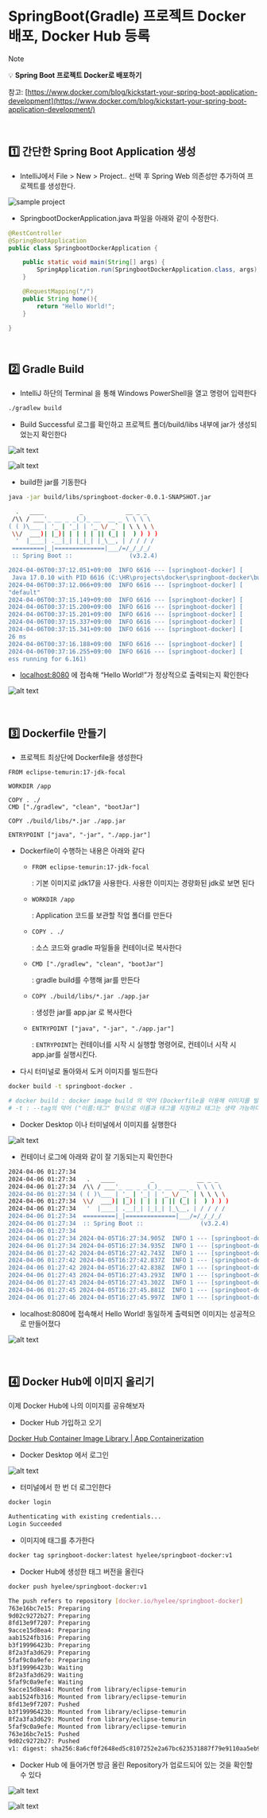 # SpringBoot(Gradle) 프로젝트 Docker 배포, Docker Hub 등록

> [!NOTE]
>
> 💡 **Spring Boot 프로젝트 Docker로 배포하기**
>
> 참고: [https://www.docker.com/blog/kickstart-your-spring-boot-application-development](https://www.docker.com/blog/kickstart-your-spring-boot-application-development/)

<br />

## 1️⃣ 간단한 Spring Boot Application 생성

- IntelliJ에서 File > New > Project.. 선택 후 Spring Web 의존성만 추가하여 프로젝트를 생성한다.

![sample project](./img/sample_project.png)

- SpringbootDockerApplication.java 파일을 아래와 같이 수정한다.

```java
@RestController
@SpringBootApplication
public class SpringbootDockerApplication {

    public static void main(String[] args) {
        SpringApplication.run(SpringbootDockerApplication.class, args);
    }

    @RequestMapping("/")
    public String home(){
        return "Hello World!";
    }

}
```

<br />

## 2️⃣ Gradle Build

- IntelliJ 하단의 Terminal 을 통해 Windows PowerShell을 열고 명령어 입력한다

```bash
./gradlew build
```

- Build Successful 로그를 확인하고 프로젝트 폴더/build/libs 내부에 jar가 생성되었는지 확인한다

![alt text](./img/image.png)

![alt text](./img/image-1.png)

- build한 jar를 기동한다

```bash
java -jar build/libs/springboot-docker-0.0.1-SNAPSHOT.jar
```

```bash
  .   ____          _            __ _ _
 /\\ / ___'_ __ _ _(_)_ __  __ _ \ \ \ \
( ( )\___ | '_ | '_| | '_ \/ _` | \ \ \ \
 \\/  ___)| |_)| | | | | || (_| |  ) ) ) )
  '  |____| .__|_| |_|_| |_\__, | / / / /
 =========|_|==============|___/=/_/_/_/
 :: Spring Boot ::                (v3.2.4)

2024-04-06T00:37:12.051+09:00  INFO 6616 --- [springboot-docker] [           main] c.e.s.SpringbootDockerApplication        : Starting SpringbootDockerApplication v0.0.1-SNAPSHOT using
 Java 17.0.10 with PID 6616 (C:\HR\projects\docker\springboot-docker\build\libs\springboot-docker-0.0.1-SNAPSHOT.jar started by jeong in C:\HR\projects\docker\springboot-docker)       
2024-04-06T00:37:12.066+09:00  INFO 6616 --- [springboot-docker] [           main] c.e.s.SpringbootDockerApplication        : No active profile set, falling back to 1 default profile: 
"default"
2024-04-06T00:37:15.149+09:00  INFO 6616 --- [springboot-docker] [           main] o.s.b.w.embedded.tomcat.TomcatWebServer  : Tomcat initialized with port 8080 (http)
2024-04-06T00:37:15.200+09:00  INFO 6616 --- [springboot-docker] [           main] o.apache.catalina.core.StandardService   : Starting service [Tomcat]
2024-04-06T00:37:15.201+09:00  INFO 6616 --- [springboot-docker] [           main] o.apache.catalina.core.StandardEngine    : Starting Servlet engine: [Apache Tomcat/10.1.19]
2024-04-06T00:37:15.337+09:00  INFO 6616 --- [springboot-docker] [           main] o.a.c.c.C.[Tomcat].[localhost].[/]       : Initializing Spring embedded WebApplicationContext
2024-04-06T00:37:15.341+09:00  INFO 6616 --- [springboot-docker] [           main] w.s.c.ServletWebServerApplicationContext : Root WebApplicationContext: initialization completed in 30
26 ms
2024-04-06T00:37:16.188+09:00  INFO 6616 --- [springboot-docker] [           main] o.s.b.w.embedded.tomcat.TomcatWebServer  : Tomcat started on port 8080 (http) with context path ''
2024-04-06T00:37:16.255+09:00  INFO 6616 --- [springboot-docker] [           main] c.e.s.SpringbootDockerApplication        : Started SpringbootDockerApplication in 5.327 seconds (proc
ess running for 6.161)

```

- [localhost:8080](http://localhost:8080) 에 접속해 “Hello World!”가 정상적으로 출력되는지 확인한다

![alt text](./img/image-2.png)

<br />

## 3️⃣ Dockerfile 만들기

- 프로젝트 최상단에 Dockerfile을 생성한다

```docker
FROM eclipse-temurin:17-jdk-focal

WORKDIR /app

COPY . ./
CMD ["./gradlew", "clean", "bootJar"]

COPY ./build/libs/*.jar ./app.jar

ENTRYPOINT ["java", "-jar", "./app.jar"]
```

- Dockerfile이 수행하는 내용은 아래와 같다
    - `FROM eclipse-temurin:17-jdk-focal`
        
        : 기본 이미지로 jdk17을 사용한다. 사용한 이미지는 경량화된 jdk로 보면 된다
        
    - `WORKDIR /app`
        
        : Application 코드를 보관할 작업 폴더를 만든다
        
    - `COPY . ./`
        
        : 소스 코드와 gradle 파일들을 컨테이너로 복사한다
        
    - `CMD ["./gradlew", "clean", "bootJar"]`
        
        : gradle build를 수행해 jar를 만든다
        
    - `COPY ./build/libs/*.jar ./app.jar`
        
        : 생성한 jar를 app.jar 로 복사한다
        
    - `ENTRYPOINT ["java", "-jar", "./app.jar"]`
        
        : `ENTRYPOINT`는 컨테이너를 시작 시 실행할 명령어로, 컨테이너 시작 시 app.jar를 실행시킨다.
        
    
- 다시 터미널로 돌아와서 도커 이미지를 빌드한다

```bash
docker build -t springboot-docker .

# docker build : docker image build 의 약어 (Dockerfile을 이용해 이미지를 빌드한다)
# -t : --tag의 약어 ("이름:태그" 형식으로 이름과 태그를 지정하고 태그는 생략 가능하다. 여기에선 springboot-docker 라는 이름으로 이미지를 빌드했다)
```

- Docker Desktop 이나 터미널에서 이미지를 실행한다

![alt text](./img/image-4.png)

- 컨테이너 로그에 아래와 같이 잘 기동되는지 확인한다

```bash
2024-04-06 01:27:34 
2024-04-06 01:27:34   .   ____          _            __ _ _
2024-04-06 01:27:34  /\\ / ___'_ __ _ _(_)_ __  __ _ \ \ \ \
2024-04-06 01:27:34 ( ( )\___ | '_ | '_| | '_ \/ _` | \ \ \ \
2024-04-06 01:27:34  \\/  ___)| |_)| | | | | || (_| |  ) ) ) )
2024-04-06 01:27:34   '  |____| .__|_| |_|_| |_\__, | / / / /
2024-04-06 01:27:34  =========|_|==============|___/=/_/_/_/
2024-04-06 01:27:34  :: Spring Boot ::                (v3.2.4)
2024-04-06 01:27:34 
2024-04-06 01:27:34 2024-04-05T16:27:34.905Z  INFO 1 --- [springboot-docker] [           main] c.e.s.SpringbootDockerApplication        : Starting SpringbootDockerApplication v0.0.1-SNAPSHOT using Java 17.0.10 with PID 1 (/app/app.jar started by root in /app)
2024-04-06 01:27:34 2024-04-05T16:27:34.935Z  INFO 1 --- [springboot-docker] [           main] c.e.s.SpringbootDockerApplication        : No active profile set, falling back to 1 default profile: "default"
2024-04-06 01:27:42 2024-04-05T16:27:42.743Z  INFO 1 --- [springboot-docker] [           main] o.s.b.w.embedded.tomcat.TomcatWebServer  : Tomcat initialized with port 8080 (http)
2024-04-06 01:27:42 2024-04-05T16:27:42.837Z  INFO 1 --- [springboot-docker] [           main] o.apache.catalina.core.StandardService   : Starting service [Tomcat]
2024-04-06 01:27:42 2024-04-05T16:27:42.838Z  INFO 1 --- [springboot-docker] [           main] o.apache.catalina.core.StandardEngine    : Starting Servlet engine: [Apache Tomcat/10.1.19]
2024-04-06 01:27:43 2024-04-05T16:27:43.293Z  INFO 1 --- [springboot-docker] [           main] o.a.c.c.C.[Tomcat].[localhost].[/]       : Initializing Spring embedded WebApplicationContext
2024-04-06 01:27:43 2024-04-05T16:27:43.302Z  INFO 1 --- [springboot-docker] [           main] w.s.c.ServletWebServerApplicationContext : Root WebApplicationContext: initialization completed in 7722 ms
2024-04-06 01:27:45 2024-04-05T16:27:45.881Z  INFO 1 --- [springboot-docker] [           main] o.s.b.w.embedded.tomcat.TomcatWebServer  : Tomcat started on port 8080 (http) with context path ''
2024-04-06 01:27:46 2024-04-05T16:27:45.997Z  INFO 1 --- [springboot-docker] [           main] c.e.s.SpringbootDockerApplication        : Started SpringbootDockerApplication in 14.785 seconds (process running for 17.873)
```

- localhost:8080에 접속해서 Hello World! 동일하게 출력되면 이미지는 성공적으로 만들어졌다

![alt text](./img/image-5.png)

<br />

## 4️⃣ Docker Hub에 이미지 올리기

이제 Docker Hub에 나의 이미지를 공유해보자

- Docker Hub 가입하고 오기

[Docker Hub Container Image Library | App Containerization](https://hub.docker.com/)

- Docker Desktop 에서 로그인

![alt text](./img/image-3.png)

- 터미널에서 한 번 더 로그인한다

```bash
docker login

Authenticating with existing credentials...
Login Succeeded
```

- 이미지에 태그를 추가한다

```bash
docker tag springboot-docker:latest hyelee/springboot-docker:v1
```

- Docker Hub에 생성한 태그 버전을 올린다

```bash
docker push hyelee/springboot-docker:v1

The push refers to repository [docker.io/hyelee/springboot-docker]
763e16bc7e15: Preparing
9d02c9272b27: Preparing
8fd13e9f7207: Preparing
9acce15d8ea4: Preparing
aab1524fb316: Preparing
b3f19996423b: Preparing
8f2a3fa3d629: Preparing
5faf9c0a9efe: Preparing
b3f19996423b: Waiting
8f2a3fa3d629: Waiting
5faf9c0a9efe: Waiting
9acce15d8ea4: Mounted from library/eclipse-temurin
aab1524fb316: Mounted from library/eclipse-temurin
8fd13e9f7207: Pushed
b3f19996423b: Mounted from library/eclipse-temurin
8f2a3fa3d629: Mounted from library/eclipse-temurin
5faf9c0a9efe: Mounted from library/eclipse-temurin
763e16bc7e15: Pushed
9d02c9272b27: Pushed
v1: digest: sha256:8a6cf0f2648ed5c8107252e2a67bc623531887f79e9110aa5eb90938b8229ee3 size: 1998
```

- Docker Hub 에 들어가면 방금 올린 Repository가 업로드되어 있는 것을 확인할 수 있다

![alt text](./img/image-6.png)

![alt text](./img/image-7.png)